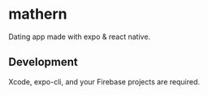 # mathern

Dating app made with expo & react native.

## Development

Xcode, expo-cli, and your Firebase projects are required.
